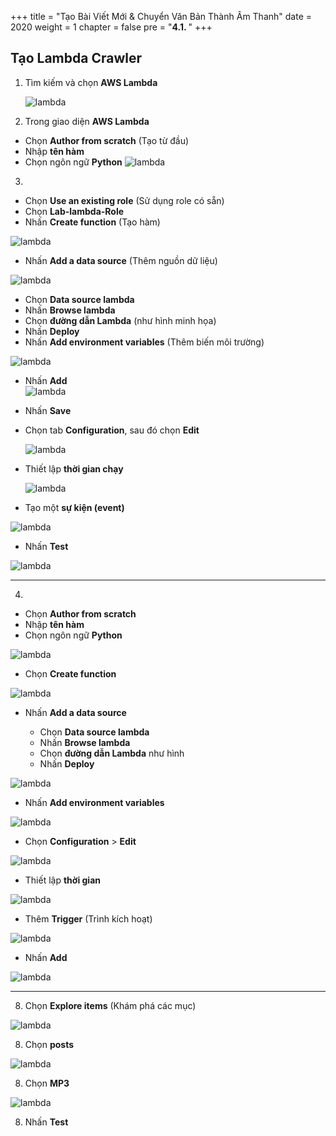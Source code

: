 +++
title = "Tạo Bài Viết Mới & Chuyển Văn Bản Thành Âm Thanh"
date = 2020
weight = 1
chapter = false
pre = "<b>4.1. </b>"
+++

## Tạo Lambda Crawler

1. Tìm kiếm và chọn **AWS Lambda**

   ![lambda](/images/4/4.1/4.1.png?width=90pc)

2. Trong giao diện **AWS Lambda**

- Chọn **Author from scratch** (Tạo từ đầu)
- Nhập **tên hàm**
- Chọn ngôn ngữ **Python**
  ![lambda](/images/4/4.1/4.2.png?width=90pc)

3.
  - Chọn **Use an existing role** (Sử dụng role có sẵn)
  - Chọn **Lab-lambda-Role**
  - Nhấn **Create function** (Tạo hàm)

  ![lambda](/images/4/4.1/4.3.png?width=90pc)

  - Nhấn **Add a data source** (Thêm nguồn dữ liệu)

  ![lambda](/images/4/4.1/4.4.png?width=90pc)

  - Chọn **Data source lambda**
  - Nhấn **Browse lambda**
  - Chọn **đường dẫn Lambda** (như hình minh họa)
  - Nhấn **Deploy**
  - Nhấn **Add environment variables** (Thêm biến môi trường)

  ![lambda](/images/4/4.1/4.5.png?width=90pc)

  - Nhấn **Add**  
    ![lambda](/images/4/4.1/4.6.png?width=90pc)

  - Nhấn **Save**

  - Chọn tab **Configuration**, sau đó chọn **Edit**

    ![lambda](/images/4/4.1/4.7.png?width=90pc)

- Thiết lập **thời gian chạy**

    ![lambda](/images/4/4.1/4.8.png?width=90pc)

- Tạo một **sự kiện (event)**

![lambda](/images/4/4.1/4.9.png?width=90pc)

- Nhấn **Test**

![lambda](/images/4/4.1/4.10.png?width=90pc)

---

4.  
- Chọn **Author from scratch**
- Nhập **tên hàm**
- Chọn ngôn ngữ **Python**

![lambda](/images/4/4.1/4.11.png?width=90pc)

- Chọn **Create function**

![lambda](/images/4/4.1/4.12.png?width=90pc)

- Nhấn **Add a data source**

  - Chọn **Data source lambda**
  - Nhấn **Browse lambda**
  - Chọn **đường dẫn Lambda** như hình
  - Nhấn **Deploy**

![lambda](/images/4/4.1/4.13.png?width=90pc)

- Nhấn **Add environment variables**

![lambda](/images/4/4.1/4.14.png?width=90pc)

- Chọn **Configuration** > **Edit**

![lambda](/images/4/4.1/4.15.png?width=90pc)

- Thiết lập **thời gian**

![lambda](/images/4/4.1/4.16.png?width=90pc)

- Thêm **Trigger** (Trình kích hoạt)

![lambda](/images/4/4.1/4.17.png?width=90pc)

- Nhấn **Add**

![lambda](/images/4/4.1/4.18.png?width=90pc)

---

8. Chọn **Explore items** (Khám phá các mục)

![lambda](/images/4/4.1/4.19.png?width=90pc)

8. Chọn **posts**

![lambda](/images/4/4.1/4.20.png?width=90pc)

8. Chọn **MP3**

![lambda](/images/4/4.1/4.21.png?width=90pc)

8. Nhấn **Test**
